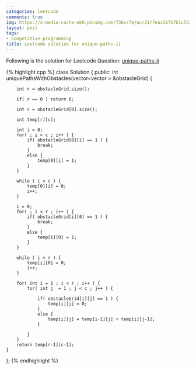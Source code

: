 ```yaml
---
categories: leetcode
comments: true
img: https://s-media-cache-ak0.pinimg.com/736x/7e/ac/21/7eac217b7b1c55ab7fd56758e4e181be.jpg
layout: post
tags:
- competitive-programming
title: Leetcode solution for unique-paths-ii
---
```


Following is the solution for Leetcode Question: [unique-paths-ii](https://leetcode.com/problems/unique-paths-ii/)

{% highlight cpp %}
class Solution {
public:
    int uniquePathsWithObstacles(vector<vector<int> > &obstacleGrid) {
        
        int r = obstacleGrid.size();
        
        if( r == 0 ) return 0;
        
        int c = obstacleGrid[0].size();
        
        int temp[r][c];
        
        int i = 0;
        for( ; i < c ; i++ ) {
            if( obstacleGrid[0][i] == 1 ) {
                break;
            }
            else {
                temp[0][i] = 1;
            }
        }
        
        while ( i < c ) {
            temp[0][i] = 0;
            i++;
        }
        
        i = 0;
        for( ; i < r ; i++ ) {
            if( obstacleGrid[i][0] == 1 ) {
                break;
            }
            else {
                temp[i][0] = 1;
            }
        }
        
        while ( i < r ) {
            temp[i][0] = 0;
            i++;
        }
        
        for( int i = 1 ; i < r ; i++ ) {
            for( int j  = 1 ; j < c ; j++ ) {
                
                if( obstacleGrid[i][j] == 1 ) {
                    temp[i][j] = 0;
                }
                else {
                    temp[i][j] = temp[i-1][j] + temp[i][j-1];
                }
                
            }
        }
        return temp[r-1][c-1];
    }
};
{% endhighlight %}